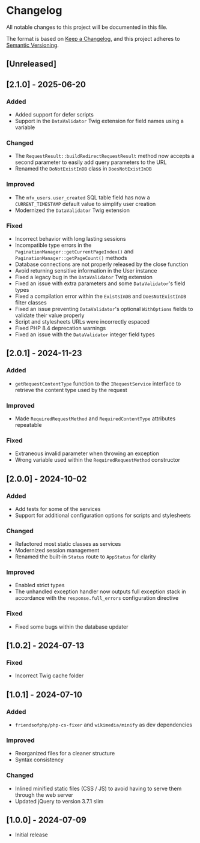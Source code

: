 # Changelog

All notable changes to this project will be documented in this file.

The format is based on [Keep a Changelog](https://keepachangelog.com/en/1.1.0/),
and this project adheres to [Semantic Versioning](https://semver.org/spec/v2.0.0.html).

## [Unreleased]

## [2.1.0] - 2025-06-20

### Added

- Added support for defer scripts
- Support in the `DataValidator` Twig extension for field names using a variable

### Changed

- The `RequestResult::buildRedirectRequestResult` method now accepts a second parameter to easily add query parameters to the URL
- Renamed the `DoNotExistInDB` class in `DoesNotExistInDB`

### Improved

- The `mfx_users.user_created` SQL table field has now a `CURRENT_TIMESTAMP` default value to simplify user creation
- Modernized the `DataValidator` Twig extension

### Fixed

- Incorrect behavior with long lasting sessions
- Incompatible type errors in the `PaginationManager::getCurrentPageIndex()` and `PaginationManager::getPageCount()` methods
- Database connections are not properly released by the close function
- Avoid returning sensitive information in the User instance
- Fixed a legacy bug in the `DataValidator` Twig extension
- Fixed an issue with extra parameters and some `DataValidator`'s field types
- Fixed a compilation error within the `ExistsInDB` and `DoesNotExistInDB` filter classes
- Fixed an issue preventing `DataValidator`'s optional `WithOptions` fields to validate their value properly
- Script and stylesheets URLs were incorrectly espaced
- Fixed PHP 8.4 deprecation warnings
- Fixed an issue with the `DataValidator` integer field types

## [2.0.1] - 2024-11-23

### Added

- `getRequestContentType` function to the `IRequestService` interface to retrieve the content type used by the request

### Improved

- Made `RequiredRequestMethod` and `RequiredContentType` attributes repeatable

### Fixed

- Extraneous invalid parameter when throwing an exception
- Wrong variable used within the `RequiredRequestMethod` constructor

## [2.0.0] - 2024-10-02

### Added

- Add tests for some of the services
- Support for additional configuration options for scripts and stylesheets

### Changed

- Refactored most static classes as services
- Modernized session management
- Renamed the built-in `Status` route to `AppStatus` for clarity

### Improved

- Enabled strict types
- The unhandled exception handler now outputs full exception stack in accordance with the `response.full_errors` configuration directive

### Fixed

- Fixed some bugs within the database updater

## [1.0.2] - 2024-07-13

### Fixed

- Incorrect Twig cache folder

## [1.0.1] - 2024-07-10

### Added

- `friendsofphp/php-cs-fixer` and `wikimedia/minify` as dev dependencies

### Improved

- Reorganized files for a cleaner structure
- Syntax consistency

### Changed

- Inlined minified static files (CSS / JS) to avoid having to serve them through the web server
- Updated jQuery to version 3.7.1 slim

## [1.0.0] - 2024-07-09

- Initial release
